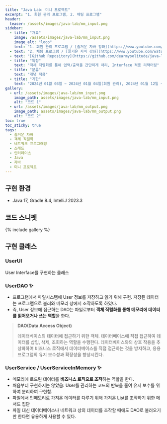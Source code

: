```yaml
---
title: "Java Lab: 미니 프로젝트"
excerpt: "1. 회원 관리 프로그램, 2. 채팅 프로그램"
header:
  teaser: /assets/images/java-lab/mm_input.png
sidebar:
  - title: "개요"
    image: /assets/images/java-lab/mm_input.png
    image_alt: "logo"
    text: "1. 회원 관리 프로그램 / [즐거운 자바 강좌](https://www.youtube.com/watch?v=HEsAMjd8zpo) "
  - text: "2. 채팅 프로그램 / [즐거운 자바 강좌](https://www.youtube.com/watch?v=_23srXUbhz0&t=81s)" 
  - text: "[Github Repository](https://github.com/dearmysolitude/java-lab)" 
  - title: "특징"
    text: "객체 직렬화를 통해 입력/출력을 간단하게 처리, Interface 적용 리팩터링"
  - title: "분류"
    text: "개념 적용"
  - title: "기한"
    text: "2024년 01월 03일 ~ 2024년 01월 04일(회원 관리), 2024년 01월 12일 ~ 2024년 01월 13일(채팅)"
gallery:
  - url: /assets/images/java-lab/mm_input.png
    image_path: assets/images/java-lab/mm_input.png
    alt: "코드 1"
  - url: /assets/images/java-lab/mm_output.png
    image_path: assets/images/java-lab/mm_output.png
    alt: "코드 2"
toc: true
toc_sticky: true
tags:
  - 즐거운 자바
  - 객체 직렬화
  - 네트워크 프로그래밍
  - 스레드
  - 인터페이스
  - Java
  - 자바
  - 미니 프로젝트
---
```


## 구현 환경

- Java 17, Gradle 8.4, IntelliJ 2023.3

## 코드 스니펫

{% include gallery %}

## 구현 클래스

### UserUI

User Interface를 구현하는 클래스

### UserDAO ✨

- 프로그램에서 파일시스템에 User 정보를 저장하고 읽기 위해 구현. 저장된 데이터는 프로그램으로 불러와 메모리 상에서 조작하도록 하였다.
- 즉, User 정보에 접근하는 DAO는 파일로부터 **객체 직렬화를 통해 메모리에 데이터를 읽어오거나 쓰는 역할**을 한다.

> **DAO(Data Access Object)**
>
> 데이터베이스의 데이터에 접근하기 위한 객체. 데이터베이스에 직접 접근하여 데이터를 삽입, 삭제, 조회하는 역할을 수행한다. 데이터베이스와의 상호 작용을 추상화하여 비즈니스 로직에서 데이터베이스를 직접 접근하는 것을 방지하고, 응용 프로그램의 유지 보수성과 확장성을 향상시킨다.

### UserService / UserServiceInMemory ✨

- 메모리에 로드된 데이터를 **비즈니스 로직으로 조작**하는 역할을 한다.
- 처음부터 구현하지는 않았음: User를 관리하는 코드의 반복을 줄여 유지 보수를 위하여 분리하여 구현함.
- 파일에서 인메모리로 가져온 데이터를 다루기 위해 가져온 List<User>를 조작하기 위한 메서드 집단
- 파일 대신 데이터베이스나 네트워크 상의 데이터를 조작할 때에도 DAO로 불러오기만 한다면 유용하게 사용할 수 있다.